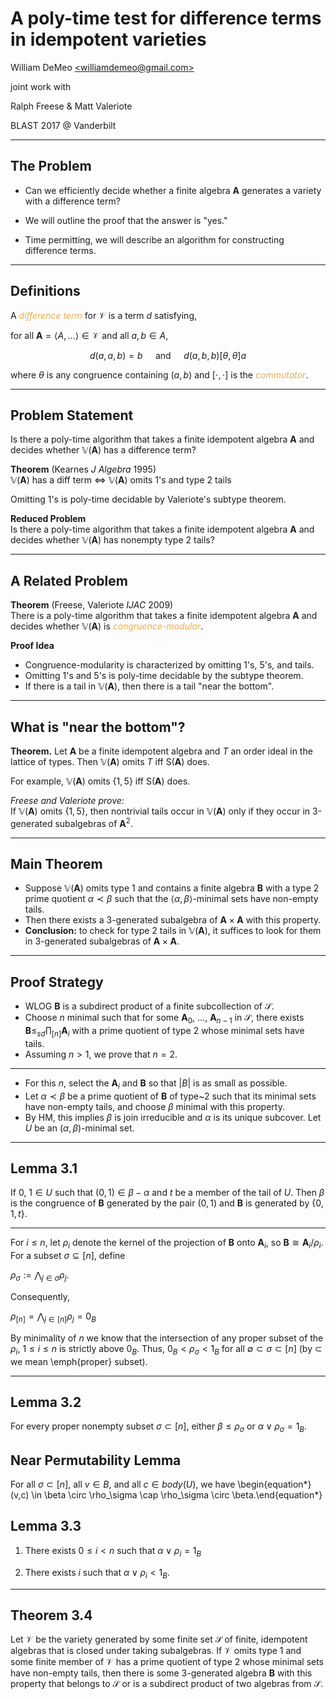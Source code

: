# A poly-time test for difference terms in idempotent varieties

William DeMeo [&lt;williamdemeo@gmail.com&gt;](mailto:williamdemeo@gmail.com)  

joint work with  

Ralph Freese & Matt Valeriote  

BLAST 2017 @ Vanderbilt

---

## The Problem

- Can we efficiently decide whether a finite algebra $\mathbf{A}$ generates a variety with a difference term? <!-- .element: class="fragment" -->

- We will outline the proof that the answer is "yes." <!-- .element: class="fragment" -->

- Time permitting, we will describe an algorithm for constructing difference terms. <!-- .element: class="fragment" -->

---

## Definitions

A <a style="color:#e7ad52"><i>difference term</i></a> for $\mathcal{V}$ is a term $d$ satisfying,
  
for all $\mathbf A = \langle A, \dots \rangle \in \mathcal V$ and all $a, b \in A$, 

$$d(a,a,b) = b \quad \text{ and } \quad
d(a,b,b) \mathrel{[\theta, \theta]} a$$

where $\theta$ is any congruence containing $(a,b)$ and $[\cdot, \cdot]$ is the <a style="color:#e7ad52"><i>commutator</i></a>.

[//]: # (When the relations above hold we call $d^{\mathbf{A}}$
a **difference term operation** for $\mathbf{A}$.)

[//]: # (We make colors <span class="fragment highlight-red">like this</span>)

---

## Problem Statement

Is there a poly-time algorithm that takes a finite
idempotent algebra $\mathbf{A}$ and decides 
whether $\mathbb{V}(\mathbf{A})$ has a difference term?

**Theorem** (Kearnes *J Algebra* 1995)   
$\mathbb{V}(\mathbf{A})$ has a diff term
$\Leftrightarrow$  $\mathbb{V}(\mathbf{A})$ omits 1's and type 2 tails

Omitting 1's is poly-time decidable by Valeriote's subtype theorem.

**Reduced Problem**   
Is there a poly-time algorithm that takes a finite 
idempotent algebra $\mathbf{A}$ and decides whether 
$\mathbb{V}(\mathbf{A})$ has nonempty type 2 tails?

---

## A Related Problem

**Theorem** (Freese, Valeriote *IJAC* 2009)  
  There is a poly-time algorithm that takes a finite
  idempotent algebra $\mathbf{A}$ and decides whether $\mathbb{V}(\mathbf{A})$ is 
  <a style="color:#e7ad52">*congruence-modular*</a>.

**Proof Idea**
  + Congruence-modularity is characterized by omitting 1's, 5's, and tails. <!-- .element: class="fragment" -->
  + Omitting 1's and 5's is poly-time decidable by the subtype theorem. <!-- .element: class="fragment" -->
  + If there is a tail in $\mathbb{V}(\mathbf{A})$, then there is a tail
         "near the bottom". <!-- .element: class="fragment" -->

---

## What is "near the bottom"?

**Theorem.** Let $\mathbf{A}$ be a finite idempotent algebra and $T$ an order ideal in the
  lattice of types. Then $\mathbb{V}(\mathbf{A})$ omits $T$ iff $\mathsf{S}(\mathbf{A})$
  does.
  
  For example, $\mathbb{V}(\mathbf{A})$ omits $\{1, 5\}$ iff $\mathsf{S}(\mathbf{A})$ 
  does.

*Freese and Valeriote prove:*  
  If $\mathbb{V}(\mathbf{A})$ omits $\{1, 5\}$, 
  then nontrivial tails occur in $\mathbb{V}(\mathbf{A})$ only if they occur
  in 3-generated subalgebras of $\mathbf{A}^2$.

---

## Main Theorem

- Suppose $\mathbb{V}(\mathbf A)$ omits type 1 and contains a finite algebra $\mathbf{B}$ with a type 2 prime quotient $\alpha \prec \beta$ such that the $\langle \alpha, \beta \rangle$-minimal sets have non-empty tails. <!-- .element: class="fragment" -->
- Then there exists a 3-generated subalgebra of $\mathbf A \times \mathbf A$
  with this property. <!-- .element: class="fragment" -->
- **Conclusion:** to check for type 2 tails in $\mathbb{V}(\mathbf A)$, it
  suffices to look for them in 3-generated subalgebras of 
  $\mathbf A \times \mathbf A$. <!-- .element: class="fragment" -->

---

## Proof Strategy

- WLOG $\mathbf{B}$ is a subdirect
  product of a finite subcollection of $\mathcal S$.  <!-- .element: class="fragment" -->
- Choose $n$ minimal such that for some $\mathbf{A}_0$,
  $\dots$, $\mathbf{A}_{n-1}$ in $\mathcal S$, there exists
  $\mathbf{B} \leq_{sd} \prod_{[n]} \mathbf{A}_i$
  with a prime quotient of type 2 whose minimal sets have tails. <!-- .element: class="fragment" -->
- Assuming $n > 1$, we prove that $n = 2$. <!-- .element: class="fragment" -->

---

- For this $n$, select the $\mathbf{A}_i$ and $\mathbf{B}$ so that $|B|$ 
  is as small as possible. <!-- .element: class="fragment" -->
- Let $\alpha \prec \beta$ be a prime quotient of $\mathbf{B}$ 
  of type~2 such that its minimal sets have
  non-empty tails, and choose $\beta$ minimal with this property. <!-- .element: class="fragment" -->
- By HM, this implies $\beta$ is join 
  irreducible and $\alpha$ is its unique subcover.
  Let $U$ be an $(\alpha, \beta)$-minimal set. <!-- .element: class="fragment" -->

---

## Lemma 3.1

If $0$, $1 \in U$ such that $(0,1) \in \beta - \alpha$ and
$t$ be a member of the tail of $U$. Then $\beta$ is the 
congruence of $\mathbf{B}$
generated by the pair $(0,1)$ and $\mathbf{B}$ is generated 
by $\{0, 1, t\}$.

---

For $i \leq n$, let $\rho_i$ 
denote the kernel of the projection of $\mathbf{B}$ onto $\mathbf{A}_i$,
so $\mathbf{B} \cong \mathbf{A}_i/\rho_i$.
For a subset $\sigma \subseteq [n]$, define

$\rho_\sigma := \bigwedge_{j\in \sigma} \rho_j.$

Consequently,

$\rho_{[n]} = \bigwedge_{j\in [n]}\rho_j = 0_{B}$

By minimality of $n$ we know that the intersection of any  proper subset of the
$\rho_i$, $1 \leq i \leq n$ is strictly above $0_B$.  Thus,
$0_B < \rho_\sigma < 1_B$ for all 
$\emptyset \subset \sigma\subset [n]$
(by $\subset$ we mean \emph{proper} subset).

---

## Lemma 3.2
  For every proper nonempty subset $\sigma \subset [n]$,
  either $\beta \leq \rho_\sigma$ or $\alpha \vee \rho_\sigma = 1_B$.

## Near Permutability Lemma

For all $\sigma \subset [n]$, all $v\in B$, and all $c\in body(U)$, we have
\begin{equation*}(v,c) \in \beta \circ \rho_\sigma \cap \rho_\sigma \circ \beta.\end{equation*}

## Lemma 3.3

1. There exists $0 \leq i < n$ such that $\alpha \vee \rho_i = 1_B$

2. There exists $i$ such that $\alpha \vee \rho_i < 1_B$.

---

## Theorem 3.4

Let $\mathcal V$ be the variety generated by some finite set $\mathcal S$ of finite,
idempotent algebras that is closed under taking subalgebras. If $\mathcal V$
omits type 1 and some finite member of $\mathcal V$ has a prime quotient 
of type 2 whose minimal sets have non-empty tails, then there is some
3-generated algebra $\mathbf{B}$ with this property that belongs to $\mathcal S$ or 
is a subdirect product of two algebras from $\mathcal S$. 
